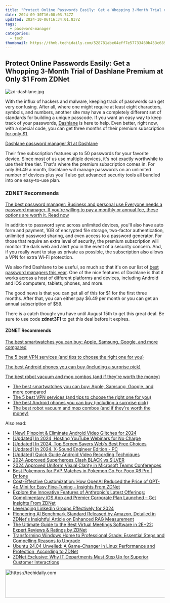 ```yaml
---
title: "Protect Online Passwords Easily: Get a Whopping 3-Month Trial of Dashlane Premium at Only $1 From ZDNet"
date: 2024-09-30T16:00:03.747Z
updated: 2024-10-06T16:34:01.837Z
tags:
  - password-manager
categories:
  - tech
thumbnail: https://thmb.techidaily.com/528781abe64eff7e57733460b453c6895f2f9ec8900c30ab49d86e203a9429b2.jpg
---
```


## Protect Online Passwords Easily: Get a Whopping 3-Month Trial of Dashlane Premium at Only $1 From ZDNet

![zd-dashlane.jpg](https://www.zdnet.com/a/img/resize/af2979dc91018ca1168425810c991ffea070f68f/2022/02/04/9b937f58-f900-4809-83e3-65a4de7afaf2/zd-dashlane.jpg?auto=webp&width=1280)

With the influx of hackers and malware, keeping track of passwords can get very confusing. After all, where one might require at least eight characters, symbols, and numbers, another site may have a completely different set of standards for building a unique passcode. If you want an easy way to keep track of your passwords, [Dashlane](https://www.anrdoezrs.net/click-9041660-15510492-1681325257000?sid=zd-%5F%5FCOM%5FCLICK%5FID%5F%5F-dtp) is here to help. Even better, right now, with a special code, you can get three months of their premium subscription [for only $1](https://www.anrdoezrs.net/click-9041660-15510492-1681325257000?sid=zd-%5F%5FCOM%5FCLICK%5FID%5F%5F-dtp). 

[Dashlane password manager $1 at Dashlane](https://www.anrdoezrs.net/click-9041660-15510492-1681325257000?sid=zd-%5F%5FCOM%5FCLICK%5FID%5F%5F-dtp)

Their free subscription features up to 50 passwords for your favorite device. Since most of us use multiple devices, it's not exactly worthwhile to use their free tier. That's where the premium subscription comes in. For only $6.49 a month, Dashlane will manage passwords on an unlimited number of devices plus you'll also get advanced security tools all bundled into one easy-to-use plan.

### **ZDNET** Recommends

[The best password manager: Business and personal use Everyone needs a password manager. If you're willing to pay a monthly or annual fee, these options are worth it.  Read now](https://www.zdnet.com/article/best-password-manager/)

In addition to password sync across unlimited devices, you'll also have auto form and payment, 1GB of encrypted file storage, two-factor authentication, unlimited password sharing, and even access to a password generator. For those that require an extra level of security, the premium subscription will monitor the dark web and alert you in the event of a security concern. And, if you really want to stay as private as possible, the subscription also allows a VPN for extra Wi-Fi protection.

We also find Dashlane to be useful, so much so that it's on our list of [best password managers this year](https://www.zdnet.com/article/best-password-manager/). One of the nice features of Dashlane is that it works across a host of different platforms and devices, including Android and iOS computers, tablets, phones, and more.

The good news is that you can get all of this for $1 for the first three months. After that, you can either pay $6.49 per month or you can get an annual subscription of $59.

There is a catch though: you have until August 15th to get this great deal. Be sure to use code **zdnet3F1** to get this deal before it expires.

#### **ZDNET** Recommends

[The best smartwatches you can buy: Apple, Samsung, Google, and more compared](https://www.zdnet.com/article/best-smartwatch/ "The best smartwatches you can buy: Apple, Samsung, Google, and more compared")

[The 5 best VPN services (and tips to choose the right one for you)](https://www.zdnet.com/article/best-vpn/ "The 5 best VPN services (and tips to choose the right one for you)")

[The best Android phones you can buy (including a surprise pick)](https://www.zdnet.com/article/best-android-phone/ "The best Android phones you can buy (including a surprise pick)")

[The best robot vacuum and mop combos (and if they're worth the money)](https://www.zdnet.com/article/best-robot-vacuum-mop/ "The best robot vacuum and mop combos (and if they're worth the money)")

* [The best smartwatches you can buy: Apple, Samsung, Google, and more compared](https://www.zdnet.com/article/best-smartwatch/ "The best smartwatches you can buy: Apple, Samsung, Google, and more compared")
* [The 5 best VPN services (and tips to choose the right one for you)](https://www.zdnet.com/article/best-vpn/ "The 5 best VPN services (and tips to choose the right one for you)")
* [The best Android phones you can buy (including a surprise pick)](https://www.zdnet.com/article/best-android-phone/ "The best Android phones you can buy (including a surprise pick)")
* [The best robot vacuum and mop combos (and if they're worth the money)](https://www.zdnet.com/article/best-robot-vacuum-mop/ "The best robot vacuum and mop combos (and if they're worth the money)")

<ins class="adsbygoogle"
     style="display:block"
     data-ad-format="autorelaxed"
     data-ad-client="ca-pub-7571918770474297"
     data-ad-slot="1223367746"></ins>

<ins class="adsbygoogle"
     style="display:block"
     data-ad-client="ca-pub-7571918770474297"
     data-ad-slot="8358498916"
     data-ad-format="auto"
     data-full-width-responsive="true"></ins>

<span class="atpl-alsoreadstyle">Also read:</span>
<div><ul>
<li><a href="https://facebook-video-content.techidaily.com/new-pinpoint-and-eliminate-android-video-glitches-for-2024/"><u>[New] Pinpoint & Eliminate Android Video Glitches for 2024</u></a></li>
<li><a href="https://eaxpv-info.techidaily.com/updated-in-2024-hosting-youtube-webinars-for-no-charge/"><u>[Updated] In 2024, Hosting YouTube Webinars for No Charge</u></a></li>
<li><a href="https://visual-screen-recording.techidaily.com/updated-in-2024-top-screen-savers-webs-best-free-choices/"><u>[Updated] In 2024, Top Screen Savers Web's Best Free Choices</u></a></li>
<li><a href="https://remote-screen-capture.techidaily.com/updated-in-2024-x-sound-engineer-edition-pc/"><u>[Updated] In 2024, X-Sound Engineer Edition - PC</u></a></li>
<li><a href="https://remote-screen-capture.techidaily.com/updated-quick-guide-android-video-recording-techniques/"><u>[Updated] Quick Guide Android Video Recording Techniques</u></a></li>
<li><a href="https://article-tips.techidaily.com/2024-approved-superheroes-clash-black-vs-silver/"><u>2024 Approved Superheroes Clash BLACK vs SILVER</u></a></li>
<li><a href="https://visual-screen-recording.techidaily.com/2024-approved-uniform-visual-clarity-in-microsoft-teams-conferences/"><u>2024 Approved Uniform Visual Clarity in Microsoft Teams Conferences</u></a></li>
<li><a href="https://pokemon-go-android.techidaily.com/best-pokemons-for-pvp-matches-in-pokemon-go-for-poco-x6-pro-drfone-by-drfone-virtual-android/"><u>Best Pokemons for PVP Matches in Pokemon Go For Poco X6 Pro | Dr.fone</u></a></li>
<li><a href="https://app-tips.techidaily.com/cost-effective-customization-how-openai-reduced-the-price-of-gpt-4o-mini-for-easy-fine-tuning-insights-from-zdnet/"><u>Cost-Effective Customization: How OpenAI Reduced the Price of GPT-4o Mini for Easy Fine-Tuning - Insights From ZDNet</u></a></li>
<li><a href="https://app-tips.techidaily.com/explore-the-innovative-features-of-anthropics-latest-offerings-complimentary-ios-app-and-premier-corporate-plan-launched-get-insights-from-zdnet/"><u>Explore the Innovative Features of Anthropic's Latest Offerings: Complimentary iOS App and Premier Corporate Plan Launched – Get Insights From ZDNet</u></a></li>
<li><a href="https://extra-guidance.techidaily.com/leveraging-linkedin-groups-effectively-for-2024/"><u>Leveraging LinkedIn Groups Effectively for 2024</u></a></li>
<li><a href="https://app-tips.techidaily.com/pioneering-ai-benchmark-standard-released-by-amazon-detailed-in-zdnets-insightful-article-on-enhanced-rag-measurement/"><u>Pioneering AI Benchmark Standard Released by Amazon, Detailed in ZDNet's Insightful Article on Enhanced RAG Measurement</u></a></li>
<li><a href="https://app-tips.techidaily.com/the-ultimate-guide-to-the-best-virtual-meetings-software-in-2eplus22-expert-reviews-and-ratings-by-zdnet/"><u>The Ultimate Guide to the Best Virtual Meetings Software in 2E+22: Expert Reviews & Ratings by ZDNet</u></a></li>
<li><a href="https://app-tips.techidaily.com/transforming-windows-home-to-professional-grade-essential-steps-and-compelling-reasons-to-upgrade/"><u>Transforming Windows Home to Professional Grade: Essential Steps and Compelling Reasons to Upgrade</u></a></li>
<li><a href="https://app-tips.techidaily.com/ubuntu-2404-unveiled-a-game-changer-in-linux-performance-and-protection-according-to-zdnet/"><u>Ubuntu 24.04 Unveiled: A Game-Changer in Linux Performance and Protection, According to ZDNet</u></a></li>
<li><a href="https://app-tips.techidaily.com/zdnet-exclusive-why-it-departments-must-step-up-for-superior-customer-interactions/"><u>ZDNet Exclusive: Why IT Departments Must Step Up for Superior Customer Interactions</u></a></li>
</ul></div>

<!-- affiliate ads begin -->
<a href="https://unicoeye.pxf.io/c/5597632/2134496/18498" target="_top" id="2134496">
  <img src="//a.impactradius-go.com/display-ad/18498-2134496" border="0" alt="https://techidaily.com" width="728" height="90"/>
</a>
<img height="0" width="0" src="https://unicoeye.pxf.io/i/5597632/2134496/18498" style="position:absolute;visibility:hidden;" border="0" />
<!-- affiliate ads end -->

